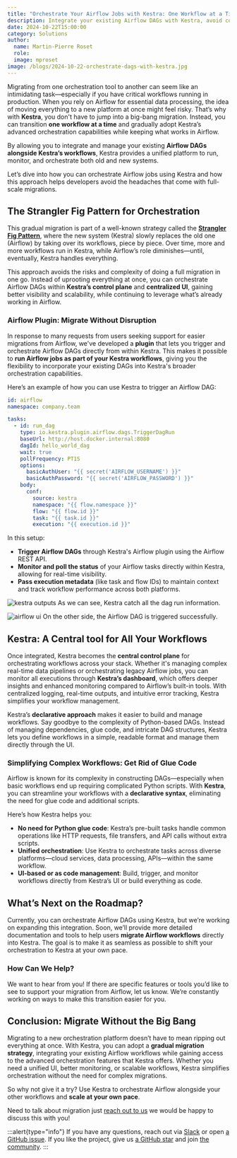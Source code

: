 ```yaml
---
title: "Orchestrate Your Airflow Jobs with Kestra: One Workflow at a Time"
description: Integrate your existing Airflow DAGs with Kestra, avoid complex migrations and get better monitoring, and simplified workflow management. Scale your workflows without the need to rewrite everything from scratch.
date: 2024-10-22T15:00:00
category: Solutions
author:
  name: Martin-Pierre Roset
  role:
  image: mproset
image: /blogs/2024-10-22-orchestrate-dags-with-kestra.jpg
---
```


Migrating from one orchestration tool to another can seem like an intimidating task—especially if you have critical workflows running in production. When you rely on Airflow for essential data processing, the idea of moving everything to a new platform at once might feel risky. That’s why with **Kestra**, you don't have to jump into a big-bang migration. Instead, you can transition **one workflow at a time** and gradually adopt Kestra’s advanced orchestration capabilities while keeping what works in Airflow.

By allowing you to integrate and manage your existing **Airflow DAGs alongside Kestra’s workflows**, Kestra provides a unified platform to run, monitor, and orchestrate both old and new systems.

Let’s dive into how you can orchestrate Airflow jobs using Kestra and how this approach helps developers avoid the headaches that come with full-scale migrations.

## The Strangler Fig Pattern for Orchestration

This gradual migration is part of a well-known strategy called the [**Strangler Fig Pattern**](https://martinfowler.com/bliki/StranglerFigApplication.html), where the new system (Kestra) slowly replaces the old one (Airflow) by taking over its workflows, piece by piece. Over time, more and more workflows run in Kestra, while Airflow’s role diminishes—until, eventually, Kestra handles everything.

This approach avoids the risks and complexity of doing a full migration in one go. Instead of uprooting everything at once, you can orchestrate Airflow DAGs within **Kestra’s control plane** and **centralized UI**, gaining better visibility and scalability, while continuing to leverage what’s already working in Airflow.

### Airflow Plugin: Migrate Without Disruption

In response to many requests from users seeking support for easier migrations from Airflow, we've developed a **plugin** that lets you trigger and orchestrate Airflow DAGs directly from within Kestra. This makes it possible to **run Airflow jobs as part of your Kestra workflows**, giving you the flexibility to incorporate your existing DAGs into Kestra's broader orchestration capabilities.

Here’s an example of how you can use Kestra to trigger an Airflow DAG:

```yaml
id: airflow
namespace: company.team

tasks:
  - id: run_dag
    type: io.kestra.plugin.airflow.dags.TriggerDagRun
    baseUrl: http://host.docker.internal:8080
    dagId: hello_world_dag
    wait: true
    pollFrequency: PT1S
    options:
      basicAuthUser: "{{ secret('AIRFLOW_USERNAME') }}"
      basicAuthPassword: "{{ secret('AIRFLOW_PASSWORD') }}"
    body:
      conf:
        source: kestra
        namespace: "{{ flow.namespace }}"
        flow: "{{ flow.id }}"
        task: "{{ task.id }}"
        execution: "{{ execution.id }}"

```

In this setup:

- **Trigger Airflow DAGs** through Kestra's Airflow plugin using the Airflow REST API.
- **Monitor and poll the status** of your Airflow tasks directly within Kestra, allowing for real-time visibility.
- **Pass execution metadata** (like task and flow IDs) to maintain context and track workflow performance across both platforms.

![kestra outputs](/blogs/2024-10-22-orchestrate-dags-with-kestra/kestra.png)
As we can see, Kestra catch all the dag run information.

![airflow ui](/blogs/2024-10-22-orchestrate-dags-with-kestra/airflow.png)
On the other side, the Airflow DAG is triggered successfully.

## Kestra: A Central tool for All Your Workflows

Once integrated, Kestra becomes the **central control plane** for orchestrating workflows across your stack. Whether it's managing complex real-time data pipelines or orchestrating legacy Airflow jobs, you can monitor all executions through **Kestra’s dashboard**, which offers deeper insights and enhanced monitoring compared to Airflow’s built-in tools. With centralized logging, real-time outputs, and intuitive error tracking, Kestra simplifies your workflow management.

Kestra’s **declarative approach** makes it easier to build and manage workflows. Say goodbye to the complexity of Python-based DAGs. Instead of managing dependencies, glue code, and intricate DAG structures, Kestra lets you define workflows in a simple, readable format and manage them directly through the UI.

### Simplifying Complex Workflows: Get Rid of Glue Code

Airflow is known for its complexity in constructing DAGs—especially when basic workflows end up requiring complicated Python scripts. With **Kestra**, you can streamline your workflows with a **declarative syntax**, eliminating the need for glue code and additional scripts.

Here’s how Kestra helps you:

- **No need for Python glue code**: Kestra’s pre-built tasks handle common operations like HTTP requests, file transfers, and API calls without extra scripts.
- **Unified orchestration**: Use Kestra to orchestrate tasks across diverse platforms—cloud services, data processing, APIs—within the same workflow.
- **UI-based or as code management**: Build, trigger, and monitor workflows directly from Kestra’s UI or build everything as code.

## What’s Next on the Roadmap?

Currently, you can orchestrate Airflow DAGs using Kestra, but we’re working on expanding this integration. Soon, we’ll provide more detailed documentation and tools to help users **migrate Airflow workflows** directly into Kestra. The goal is to make it as seamless as possible to shift your orchestration to Kestra at your own pace.

### How Can We Help?

We want to hear from you! If there are specific features or tools you’d like to see to support your migration from Airflow, let us know. We’re constantly working on ways to make this transition easier for you.

## Conclusion: Migrate Without the Big Bang

Migrating to a new orchestration platform doesn’t have to mean ripping out everything at once. With Kestra, you can adopt a **gradual migration strategy**, integrating your existing Airflow workflows while gaining access to the advanced orchestration features that Kestra offers. Whether you need a unified UI, better monitoring, or scalable workflows, Kestra simplifies orchestration without the need for complex migrations.

So why not give it a try? Use Kestra to orchestrate Airflow alongside your other workflows and **scale at your own pace**.

Need to talk about migration just [reach out to us](/demo) we would be happy to discuss this with you!

:::alert{type="info"}
If you have any questions, reach out via [Slack](https://kestra.io/slack) or open [a GitHub issue](https://github.com/kestra-io/kestra).
If you like the project, give us [a GitHub star](https://github.com/kestra-io/kestra) and join [the community](https://kestra.io/slack).
:::
